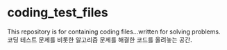 # coding_test_files
This repository is for containing coding files...written for solving problems.
코딩 테스트 문제를 비롯한 알고리즘 문제를 해결한 코드를 올려놓는 공간.
